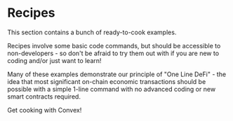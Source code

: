 # Recipes

This section contains a bunch of ready-to-cook examples.

Recipes involve some basic code commands, but should be accessible to non-developers - so don't be afraid to try them out with if you are new to coding and/or just want to learn!

Many of these examples demonstrate our principle of "One Line DeFi" - the idea that most significant on-chain economic transactions should be possible with a simple 1-line command with no advanced coding or new smart contracts required.

Get cooking with Convex!